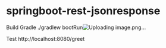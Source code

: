 # springboot-rest-jsonresponse

Build
Gradle
./gradlew bootRun![Uploading image.png…]()


Test
http://localhost:8080/greet
